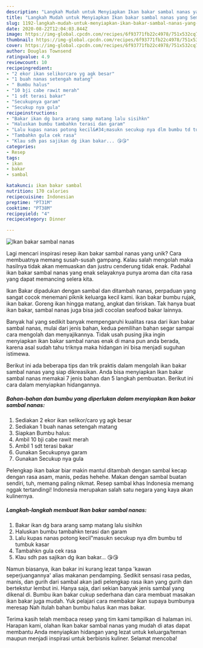 ```yaml
---
description: "Langkah Mudah untuk Menyiapkan Ikan bakar sambal nanas yang Sempurna"
title: "Langkah Mudah untuk Menyiapkan Ikan bakar sambal nanas yang Sempurna"
slug: 1192-langkah-mudah-untuk-menyiapkan-ikan-bakar-sambal-nanas-yang-sempurna
date: 2020-08-22T12:04:03.844Z
image: https://img-global.cpcdn.com/recipes/6f93771fb22c4978/751x532cq70/ikan-bakar-sambal-nanas-foto-resep-utama.jpg
thumbnail: https://img-global.cpcdn.com/recipes/6f93771fb22c4978/751x532cq70/ikan-bakar-sambal-nanas-foto-resep-utama.jpg
cover: https://img-global.cpcdn.com/recipes/6f93771fb22c4978/751x532cq70/ikan-bakar-sambal-nanas-foto-resep-utama.jpg
author: Douglas Townsend
ratingvalue: 4.9
reviewcount: 10
recipeingredient:
- "2 ekor ikan selikorcaro yg agk besar"
- "1 buah nanas setengah matang"
- " Bumbu halus"
- "10 bji cabe rawit merah"
- "1 sdt terasi bakar"
- "Secukupnya garam"
- "Secukup nya gula"
recipeinstructions:
- "Bakar ikan dg bara arang samp matang lalu sisihkn"
- "Haluskan bumbu tambahkn terasi dan garam"
- "Lalu kupas nanas potong kecil&#34;masukn secukup nya dlm bumbu td tumbuk kasar"
- "Tambahkn gula cek rasa"
- "Klau sdh pas sajikan dg ikan bakar... 😘😘"
categories:
- Resep
tags:
- ikan
- bakar
- sambal

katakunci: ikan bakar sambal 
nutrition: 170 calories
recipecuisine: Indonesian
preptime: "PT31M"
cooktime: "PT38M"
recipeyield: "4"
recipecategory: Dinner

---
```



![Ikan bakar sambal nanas](https://img-global.cpcdn.com/recipes/6f93771fb22c4978/751x532cq70/ikan-bakar-sambal-nanas-foto-resep-utama.jpg)

Lagi mencari inspirasi resep ikan bakar sambal nanas yang unik? Cara membuatnya memang susah-susah gampang. Kalau salah mengolah maka hasilnya tidak akan memuaskan dan justru cenderung tidak enak. Padahal ikan bakar sambal nanas yang enak selayaknya punya aroma dan cita rasa yang dapat memancing selera kita.

Ikan Bakar dipadukan dengan sambal dan ditambah nanas, perpaduan yang sangat cocok menemani piknik keluarga kecil kami. ikan bakar bumbu rujak, ikan bakar. Goreng ikan hingga matang, angkat dan tiriskan. Tak hanya buat ikan bakar, sambal nanas juga bisa jadi cocolan seafood bakar lainnya.

Banyak hal yang sedikit banyak mempengaruhi kualitas rasa dari ikan bakar sambal nanas, mulai dari jenis bahan, kedua pemilihan bahan segar sampai cara mengolah dan menyajikannya. Tidak usah pusing jika ingin menyiapkan ikan bakar sambal nanas enak di mana pun anda berada, karena asal sudah tahu triknya maka hidangan ini bisa menjadi suguhan istimewa.


Berikut ini ada beberapa tips dan trik praktis dalam mengolah ikan bakar sambal nanas yang siap dikreasikan. Anda bisa menyiapkan Ikan bakar sambal nanas memakai 7 jenis bahan dan 5 langkah pembuatan. Berikut ini cara dalam menyiapkan hidangannya.

<!--inarticleads1-->

##### Bahan-bahan dan bumbu yang diperlukan dalam menyiapkan Ikan bakar sambal nanas:

1. Sediakan 2 ekor ikan selikor/caro yg agk besar
1. Sediakan 1 buah nanas setengah matang
1. Siapkan  Bumbu halus:
1. Ambil 10 bji cabe rawit merah
1. Ambil 1 sdt terasi bakar
1. Gunakan Secukupnya garam
1. Gunakan Secukup nya gula


Pelengkap ikan bakar biar makin mantul ditambah dengan sambal kecap dengan rasa asam, manis, pedas hehehe. Makan dengan sambal buatan sendiri, tuh, memang paling nikmat. Resep sambal khas Indonesia memang nggak tertandingi! Indonesia merupakan salah satu negara yang kaya akan kulinernya. 

<!--inarticleads2-->

##### Langkah-langkah membuat Ikan bakar sambal nanas:

1. Bakar ikan dg bara arang samp matang lalu sisihkn
1. Haluskan bumbu tambahkn terasi dan garam
1. Lalu kupas nanas potong kecil&#34;masukn secukup nya dlm bumbu td tumbuk kasar
1. Tambahkn gula cek rasa
1. Klau sdh pas sajikan dg ikan bakar... 😘😘


Namun biasanya, ikan bakar ini kurang lezat tanpa &#39;kawan seperjuangannya&#39; alias makanan pendamping. Sedikit sensasi rasa pedas, manis, dan gurih dari sambal akan jadi pelengkap rasa ikan yang gurih dan bertekstur lembut ini. Hanya saja, dari sekian banyak jenis sambal yang dikenal di. Bumbu ikan bakar cukup sederhana dan cara membuat masakan ikan bakar juga mudah. Yuk pelajari cara membakar ikan supaya bumbunya meresap Nah itulah bahan bumbu halus ikan mas bakar. 

Terima kasih telah membaca resep yang tim kami tampilkan di halaman ini. Harapan kami, olahan Ikan bakar sambal nanas yang mudah di atas dapat membantu Anda menyiapkan hidangan yang lezat untuk keluarga/teman maupun menjadi inspirasi untuk berbisnis kuliner. Selamat mencoba!
